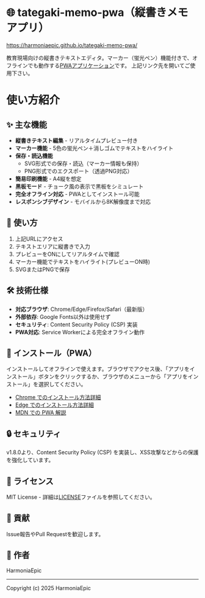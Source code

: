 # 🌐 tategaki-memo-pwa（縦書きメモアプリ）
https://harmoniaepic.github.io/tategaki-memo-pwa/

教育現場向けの縦書きテキストエディタ。マーカー（蛍光ペン）機能付きで、オフラインでも動作する[PWAアプリケーション](https://ja.wikipedia.org/wiki/%E3%83%97%E3%83%AD%E3%82%B0%E3%83%AC%E3%83%83%E3%82%B7%E3%83%96%E3%82%A6%E3%82%A7%E3%83%96%E3%82%A2%E3%83%97%E3%83%AA)です。
上記リンク先を開いてご使用下さい。

# 使い方紹介

## ✨ 主な機能

- **縦書きテキスト編集** - リアルタイムプレビュー付き
- **マーカー機能** - 5色の蛍光ペン＋消しゴムでテキストをハイライト
- **保存・読込機能** 
  - SVG形式での保存・読込（マーカー情報も保持）
  - PNG形式でのエクスポート（透過PNG対応）
- **簡易印刷機能** - A4縦を想定
- **黒板モード** - チョーク風の表示で黒板をシミュレート
- **完全オフライン対応** - PWAとしてインストール可能
- **レスポンシブデザイン** - モバイルから8K解像度まで対応

## 🚀 使い方

1. 上記URLにアクセス
2. テキストエリアに縦書きで入力
3. プレビューをONにしてリアルタイムで確認
4. マーカー機能でテキストをハイライト(プレビューON時)
5. SVGまたはPNGで保存

## 🛠️ 技術仕様

- **対応ブラウザ**: Chrome/Edge/Firefox/Safari（最新版）
- **外部依存**: Google Fonts以外は使用せず
- **セキュリティ**: Content Security Policy (CSP) 実装
- **PWA対応**: Service Workerによる完全オフライン動作

## 📱 インストール（PWA）

インストールしてオフラインで使えます。ブラウザでアクセス後、「アプリをインストール」ボタンをクリックするか、ブラウザのメニューから「アプリをインストール」を選択してください。

- [Chrome でのインストール方法詳細](https://support.google.com/chrome/answer/9658361?hl=ja)
- [Edge でのインストール方法詳細](https://learn.microsoft.com/ja-jp/microsoft-edge/progressive-web-apps/ux)
- [MDN での PWA 解説](https://developer.mozilla.org/ja/docs/Web/Progressive_web_apps/Guides/Installing)

## 🔒 セキュリティ

v1.8.0より、Content Security Policy (CSP) を実装し、XSS攻撃などからの保護を強化しています。

## 📝 ライセンス

MIT License - 詳細は[LICENSE](LICENSE)ファイルを参照してください。

## 🤝 貢献

Issue報告やPull Requestを歓迎します。

## 👤 作者

HarmoniaEpic

---

Copyright (c) 2025 HarmoniaEpic
